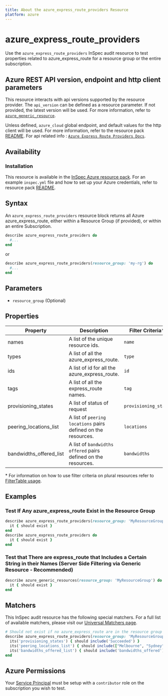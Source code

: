 ```yaml
---
title: About the azure_express_route_providers Resource
platform: azure
---
```


# azure_express_route_providers

Use the `azure_express_route_providers` InSpec audit resource to test properties related to azure_express_route for a resource group or the entire subscription.

## Azure REST API version, endpoint and http client parameters

This resource interacts with api versions supported by the resource provider.
The `api_version` can be defined as a resource parameter.
If not provided, the latest version will be used.
For more information, refer to [`azure_generic_resource`](azure_generic_resource.md).

Unless defined, `azure_cloud` global endpoint, and default values for the http client will be used.
For more information, refer to the resource pack [README](../../README.md).
For api related info : [`Azure Express Route Providers Docs`](https://docs.microsoft.com/en-us/rest/api/expressroute/express-route-service-providers/list).

## Availability

### Installation

This resource is available in the [InSpec Azure resource pack](https://github.com/inspec/inspec-azure). 
For an example `inspec.yml` file and how to set up your Azure credentials, refer to resource pack [README](../../README.md#Service-Principal).

## Syntax

An `azure_express_route_providers` resource block returns all Azure azure_express_route, either within a Resource Group (if provided), or within an entire Subscription.
```ruby
describe azure_express_route_providers do
  #...
end
```
or
```ruby
describe azure_express_route_providers(resource_group: 'my-rg') do
  #...
end
```
## Parameters

- `resource_group` (Optional)

## Properties

|Property       | Description                                                                          | Filter Criteria<superscript>*</superscript> |
|---------------|--------------------------------------------------------------------------------------|-----------------|
| names           | A list of the unique resource ids.                                                   | `name`            |
| types      | A list of all the azure_express_route.                                | `type`       |
| ids    | A list of id for all the azure_express_route.                                   | `id`    |
| tags      | A list of all the express_route names.                                             | `tag`          |
| provisioning_states     | A list of status of request| `provisioning_state`|
| peering_locations_list          | A list of `peering locations` pairs defined on the resources.                                | `locations`          |
| bandwidths_offered_list          | A list of `bandwidths offered` pairs defined on the resources.                                | `bandwidths`          |
  
<superscript>*</superscript> For information on how to use filter criteria on plural resources refer to [FilterTable usage](https://github.com/inspec/inspec/blob/master/dev-docs/filtertable-usage.md).
  
## Examples

### Test If Any azure_express_route Exist in the Resource Group
```ruby
describe azure_express_route_providers(resource_group: 'MyResourceGroup') do
  it { should exist }
end
describe azure_express_route_providers do
  it { should exist }
end
``` 
### Test that There are express_route that Includes a Certain String in their Names (Server Side Filtering via Generic Resource - Recommended)   
```ruby
describe azure_generic_resources(resource_group: 'MyResourceGroup') do
  it { should exist }
end
```
## Matchers

This InSpec audit resource has the following special matchers. For a full list of available matchers, please visit our [Universal Matchers page](https://www.inspec.io/docs/reference/matchers/).


```ruby
# Should not exist if no azure_express_route are in the resource group
describe azure_express_route_providers(resource_group: 'MyResourceGroup') do
  its('provisioning_states') { should include('Succeeded') }
  its('peering_locations_list') { should include(["Melbourne", "Sydney"]) }
  its('bandwidths_offered_list') { should include('bandwidths_offered') }
end

```
## Azure Permissions

Your [Service Principal](https://docs.microsoft.com/en-us/azure/azure-resource-manager/resource-group-create-service-principal-portal) must be setup with a `contributor` role on the subscription you wish to test.
